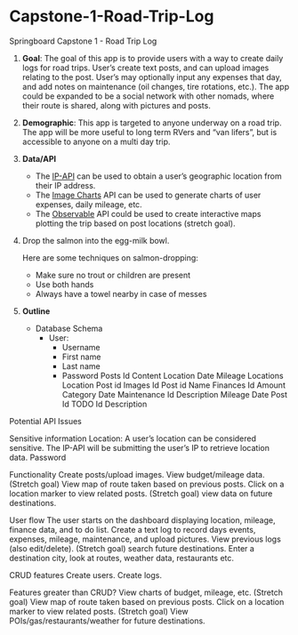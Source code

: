 # Capstone-1-Road-Trip-Log
Springboard Capstone 1 - Road Trip Log

1. **Goal**: The goal of this app is to provide users with a way to create daily logs for road trips. User’s create text posts, and can upload images relating to the post. User’s may optionally input any expenses that day, and add notes on maintenance (oil changes, tire rotations, etc.). The app could be expanded to be a social network with other nomads, where their route is shared, along with pictures and posts. 

2. **Demographic**: This app is targeted to anyone underway on a road trip. The app will be more useful to long term RVers and “van lifers”, but is accessible to anyone on a multi day trip. 

3. **Data/API**
   - The [IP-API](https://ip-api.com/docs/api:json) can be used to obtain a user’s geographic location from their IP address.
   - The [Image Charts](https://documentation.image-charts.com/) API can be used to generate charts of user expenses, daily mileage, etc.
   - The [Observable](https://github.com/d3/d3/blob/main/API.md) API could be used to create interactive maps plotting the trip based on post locations  (stretch goal).

4. Drop the salmon into the egg-milk bowl.

   Here are some techniques on salmon-dropping:
   * Make sure no trout or children are present
   * Use both hands
   * Always have a towel nearby in case of messes

4. **Outline**
   - Database Schema
      - User:
         - Username
         - First name
         - Last name
         - Password
Posts
Id
Content
Location
Date
Mileage
Locations
Location
Post id
Images
Id
Post id 
Name
Finances
Id
Amount
Category
Date
Maintenance 
Id
Description
Mileage
Date
Post Id
TODO
Id
Description

Potential API Issues

Sensitive information
Location: A user’s location can be considered sensitive. The IP-API will be submitting the user’s IP to retrieve location data. 
Password

Functionality
Create posts/upload images.
View budget/mileage data.
(Stretch goal) View map of route taken based on previous posts. Click on a location marker to view related posts. 
(Stretch goal) view data on future destinations.

User flow
The user starts on the dashboard displaying location, mileage, finance data, and to do list.
Create a text log to record days events, expenses, mileage, maintenance, and upload pictures.
View previous logs (also edit/delete).
(Stretch goal) search future destinations. Enter a destination city, look at routes, weather data, restaurants etc.  

CRUD features
Create users.
Create logs.

Features greater than CRUD?
View charts of budget, mileage, etc.
(Stretch goal) View map of route taken based on previous posts. Click on a location marker to view related posts. 
(Stretch goal) View POIs/gas/restaurants/weather for future destinations.

